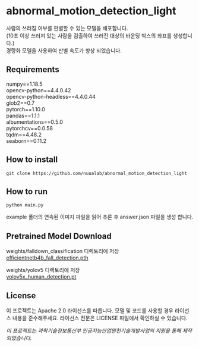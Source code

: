 # abnormal_motion_detection_light
사람의 쓰러짐 여부를 판별할 수 있는 모델을 배포합니다.  
(10초 이상 쓰러져 있는 사람을 검출하여 쓰러진 대상의 바운딩 박스의 좌표를 생성합니다.)  
경량화 모델을 사용하여 판별 속도가 향상 되었습니다.  
  
## Requirements
numpy==1.18.5   
opencv-python==4.4.0.42   
opencv-python-headless==4.4.0.44   
glob2==0.7   
pytorch==1.10.0   
pandas==1.1.1   
albumentations==0.5.0   
pytorchcv==0.0.58   
tqdm==4.48.2   
seaborn==0.11.2

## How to install

```
git clone https://github.com/nuualab/abnormal_motion_detection_light
```

## How to run
```
python main.py
```
example 폴더의 연속된 이미지 파일을 읽어 추론 후 answer.json 파일을 생성 합니다.  

## Pretrained Model Download
weights/falldown_classification 디렉토리에 저장   
[efficientnetb4b_fall_detection.pth](https://drive.google.com/file/d/1aAcbP8E-g2BHUmoHCVGydUVSCy4g3vh0/view?usp=sharing, "efficientnetb4b_fall_detection.pth")   
     
weights/yolov5 디렉토리에 저장   
[yolov5x_human_detection.pt](https://drive.google.com/file/d/1x_B1vepkkI4An_7ApexVxYQdaJWgcck0/view?usp=sharing, "yolov5x_human_detection.pt")   
   
## License
이 프로젝트는 Apache 2.0 라이선스를 따릅니다. 모델 및 코드를 사용할 경우 라이선스 내용을 준수해주세요. 라이선스 전문은 LICENSE 파일에서 확인하실 수 있습니다.

*이 프로젝트는 과학기술정보통신부 인공지능산업원천기술개발사업의 지원을 통해 제작 되었습니다.*
